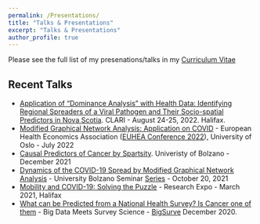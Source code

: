 ```yaml
---
permalink: /Presentations/
title: "Talks & Presentations"
excerpt: "Talks & Presentations"
author_profile: true
---
```


Please see the full list of my presenations/talks in my [Curriculum Vitae](http://yaydede.github.io/files/CV6.pdf) 

## Recent Talks
- [Application of “Dominance Analysis” with Health Data: Identifying Regional Spreaders of a Viral Pathogen and Their Socio-spatial Predictors in Nova Scotia](http://yaydede.github.io/files/Przo1.pdf). CLARI - August 24-25, 2022. Halifax. 
- [Modified Graphical Network Analysis: Application on COVID](http://yaydede.github.io/files/euhea22.pdf) - European Health Economics Association ([EUHEA Conference 2022](https://www.euhea.eu/welcome_conference_2022.html)), University of Oslo - July 2022
- [Causal Predictors of Cancer by Spartsity](http://yaydede.github.io/files/Przo1cancer.pdf). Univeristy of Bolzano - December 2021 
- [Dynamics of the COVID-19 Spread by Modified Graphical Network Analysis](http://yaydede.github.io/files/Przo2.pdf) - University Bolzano Seminar [Series](https://www.unibz.it/en/events/138678-dynamics-of-the-covid-19-spread-by-modified-graphical-network-analysis) - October 20, 2021
- [Mobility and COVID-19: Solving the Puzzle](http://yaydede.github.io/files/mobilityprzo.pdf) - Research Expo - March 2021, Halifax
- [What can be Predicted from a National Health Survey?  Is Cancer one of them](http://yaydede.github.io/files/Presentation1.pdf) - Big Data Meets Survey Science - [BigSurve](https://www.bigsurv.org) December 2020.
